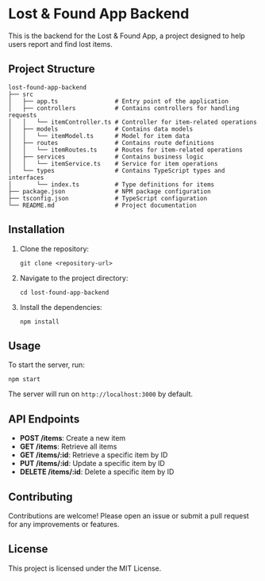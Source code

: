 # Lost & Found App Backend

This is the backend for the Lost & Found App, a project designed to help users report and find lost items.

## Project Structure

```
lost-found-app-backend
├── src
│   ├── app.ts                # Entry point of the application
│   ├── controllers           # Contains controllers for handling requests
│   │   └── itemController.ts # Controller for item-related operations
│   ├── models                # Contains data models
│   │   └── itemModel.ts      # Model for item data
│   ├── routes                # Contains route definitions
│   │   └── itemRoutes.ts     # Routes for item-related operations
│   ├── services              # Contains business logic
│   │   └── itemService.ts    # Service for item operations
│   └── types                 # Contains TypeScript types and interfaces
│       └── index.ts          # Type definitions for items
├── package.json              # NPM package configuration
├── tsconfig.json             # TypeScript configuration
└── README.md                 # Project documentation
```

## Installation

1. Clone the repository:
   ```
   git clone <repository-url>
   ```
2. Navigate to the project directory:
   ```
   cd lost-found-app-backend
   ```
3. Install the dependencies:
   ```
   npm install
   ```

## Usage

To start the server, run:
```
npm start
```

The server will run on `http://localhost:3000` by default.

## API Endpoints

- **POST /items**: Create a new item
- **GET /items**: Retrieve all items
- **GET /items/:id**: Retrieve a specific item by ID
- **PUT /items/:id**: Update a specific item by ID
- **DELETE /items/:id**: Delete a specific item by ID

## Contributing

Contributions are welcome! Please open an issue or submit a pull request for any improvements or features.

## License

This project is licensed under the MIT License.